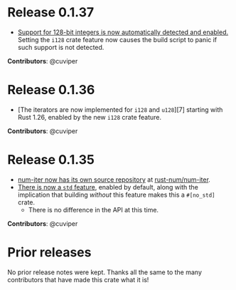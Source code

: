 # Release 0.1.37

- [Support for 128-bit integers is now automatically detected and enabled.][5]
  Setting the `i128` crate feature now causes the build script to panic if such
  support is not detected.

**Contributors**: @cuviper

[5]: https://github.com/rust-num/num-iter/pull/5

# Release 0.1.36

- [The iterators are now implemented for `i128` and `u128`][7] starting with
  Rust 1.26, enabled by the new `i128` crate feature.

**Contributors**: @cuviper

[4]: https://github.com/rust-num/num-iter/pull/4

# Release 0.1.35

- [num-iter now has its own source repository][num-356] at [rust-num/num-iter][home].
- [There is now a `std` feature][2], enabled by default, along with the implication
  that building *without* this feature makes this a `#[no_std]` crate.
  - There is no difference in the API at this time.

**Contributors**: @cuviper

[home]: https://github.com/rust-num/num-iter
[num-356]: https://github.com/rust-num/num/pull/356
[2]: https://github.com/rust-num/num-iter/pull/2


# Prior releases

No prior release notes were kept.  Thanks all the same to the many
contributors that have made this crate what it is!

